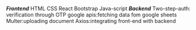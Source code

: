 ***Frontend***
HTML
CSS
React
Bootstrap
Java-script
***Backend***
Two-step-auth: verification through OTP 
google apis:fetching data fom google sheets 
Multer:uploading document
Axios:integrating front-end with backend

